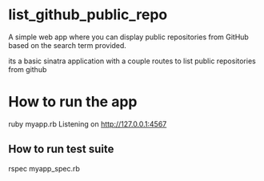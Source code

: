 # list_github_public_repo
A simple web app where you can display public repositories from GitHub based on the search term provided.

its  a basic sinatra application with a couple routes to list public repositories from github

# How to run the app

ruby myapp.rb
Listening on http://127.0.0.1:4567

## How to run test suite
rspec myapp_spec.rb


